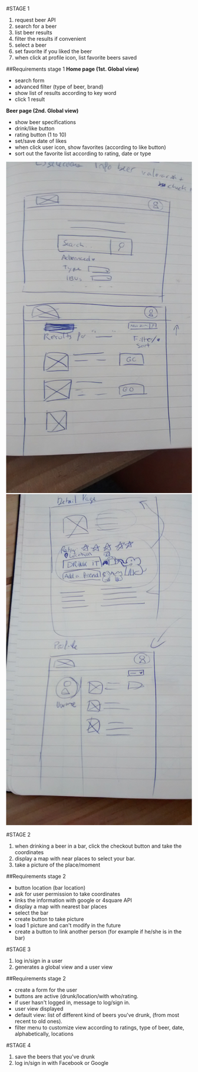#STAGE 1
1. request beer API
2. search for a beer
3. list beer results
4. filter the results if convenient
5. select a beer
6. set favorite if you liked the beer
7. when click at profile icon, list favorite beers saved

##Requirements stage 1
**Home page (1st. Global view)** 
+ search form
+ advanced filter (type of beer, brand)
+ show list of results according to key word
+ click 1 result

**Beer page (2nd. Global view)**
+ show beer specifications 
+ drink/like button 
+ rating button (1 to 10)
+ set/save date of likes
+ when click user icon, show favorites (according to like button)
+ sort out the favorite list according to rating, date or type

![home and beer page](IMG_20160725_141911503.jpg)
![detailed page and profile](IMG_20160725_141918686.jpg)

#STAGE 2
1. when drinking a beer in a bar, click the checkout button and take the coordinates
2. display a map with near places to select your bar.
3. take a picture of the place/moment

##Requirements stage 2
+ button location (bar location)
+ ask for user permission to take coordinates
+ links the information with google or 4square API
+ display a map with nearest bar places
+ select the bar
+ create button to take picture 
+ load 1 picture and can't modify in the future
+ create a button to link another person (for example if he/she is in the bar)


#STAGE 3
1. log in/sign in a user
2. generates a global view and a user view

##Requirements stage 2
+ create a form for the user
+ buttons are active (drunk/location/with who/rating.
+ if user hasn't logged in, message to log/sign in.
+ user view displayed
+ default view: list of different kind of beers you've drunk, (from most recent to old ones).
+ filter menu to customize view according to ratings, type of beer, date, alphabetically, locations


#STAGE 4
1. save the beers that you've drunk
2. log in/sign in with Facebook or Google
